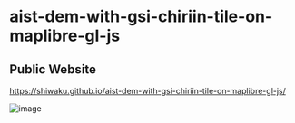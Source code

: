 # aist-dem-with-gsi-chiriin-tile-on-maplibre-gl-js
## Public Website
https://shiwaku.github.io/aist-dem-with-gsi-chiriin-tile-on-maplibre-gl-js/

![image](https://github.com/shi-works/aist-dem-with-gsi-chiriin-tile-on-maplibre-gl-js/assets/71203808/09f1e7f9-591e-44e5-9934-4beedcdf65b9)
